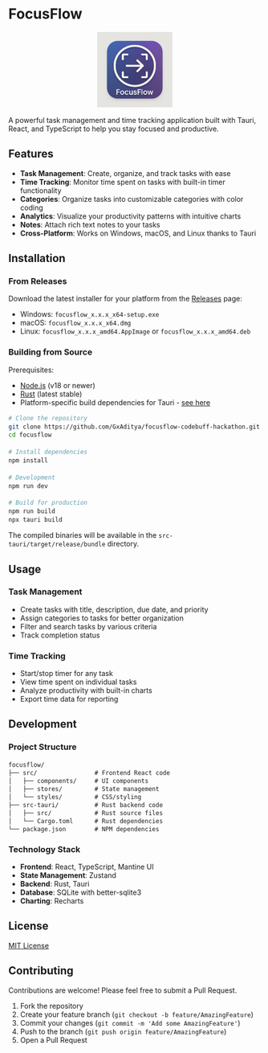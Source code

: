 # FocusFlow

<p align="center">
  <img src="FocusFlow.png" alt="FocusFlow Logo" width="150" height="150">
</p>

A powerful task management and time tracking application built with Tauri, React, and TypeScript to help you stay focused and productive.

## Features

- **Task Management**: Create, organize, and track tasks with ease
- **Time Tracking**: Monitor time spent on tasks with built-in timer functionality
- **Categories**: Organize tasks into customizable categories with color coding
- **Analytics**: Visualize your productivity patterns with intuitive charts
- **Notes**: Attach rich text notes to your tasks
- **Cross-Platform**: Works on Windows, macOS, and Linux thanks to Tauri

## Installation

### From Releases

Download the latest installer for your platform from the [Releases](https://github.com/GxAditya/focusflow-codebuff-hackathon/releases) page:

- Windows: `focusflow_x.x.x_x64-setup.exe`
- macOS: `focusflow_x.x.x_x64.dmg`
- Linux: `focusflow_x.x.x_amd64.AppImage` or `focusflow_x.x.x_amd64.deb`

### Building from Source

Prerequisites:
- [Node.js](https://nodejs.org/) (v18 or newer)
- [Rust](https://www.rust-lang.org/tools/install) (latest stable)
- Platform-specific build dependencies for Tauri - [see here](https://tauri.app/v1/guides/getting-started/prerequisites)

```bash
# Clone the repository
git clone https://github.com/GxAditya/focusflow-codebuff-hackathon.git
cd focusflow

# Install dependencies
npm install

# Development
npm run dev

# Build for production
npm run build
npx tauri build
```

The compiled binaries will be available in the `src-tauri/target/release/bundle` directory.

## Usage

### Task Management

- Create tasks with title, description, due date, and priority
- Assign categories to tasks for better organization
- Filter and search tasks by various criteria
- Track completion status

### Time Tracking

- Start/stop timer for any task
- View time spent on individual tasks
- Analyze productivity with built-in charts
- Export time data for reporting

## Development

### Project Structure

```
focusflow/
├── src/                # Frontend React code
│   ├── components/     # UI components
│   ├── stores/         # State management
│   └── styles/         # CSS/styling
├── src-tauri/          # Rust backend code
│   ├── src/            # Rust source files
│   └── Cargo.toml      # Rust dependencies
└── package.json        # NPM dependencies
```

### Technology Stack

- **Frontend**: React, TypeScript, Mantine UI
- **State Management**: Zustand
- **Backend**: Rust, Tauri
- **Database**: SQLite with better-sqlite3
- **Charting**: Recharts

## License

[MIT License](LICENSE)

## Contributing

Contributions are welcome! Please feel free to submit a Pull Request.

1. Fork the repository
2. Create your feature branch (`git checkout -b feature/AmazingFeature`)
3. Commit your changes (`git commit -m 'Add some AmazingFeature'`)
4. Push to the branch (`git push origin feature/AmazingFeature`)
5. Open a Pull Request
